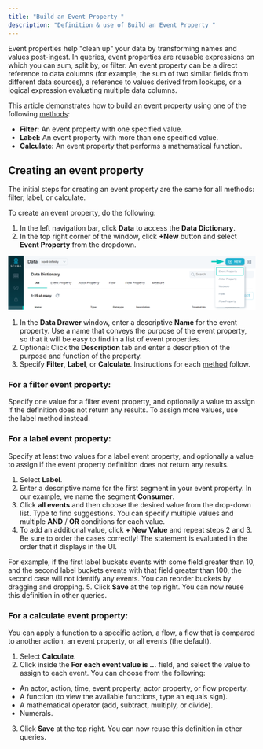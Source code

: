 ```yaml
---
title: "Build an Event Property "
description: "Definition & use of Build an Event Property "
---
```

Event properties help "clean up" your data by transforming names and values post-ingest. In queries, event properties are reusable expressions on which you can sum, split by, or filter. An event property can be a direct reference to data columns (for example, the sum of two similar fields from different data sources), a reference to values derived from lookups, or a logical expression evaluating multiple data columns.

This article demonstrates how to build an event property using one of the following [methods](https://scuba.atlassian.net/wiki/spaces/GLOSSARY/pages/2160231530/Method+v5):

- **Filter:** An event property with one specified value.
- **Label:** An event property with more than one specified value.
- **Calculate:** An event property that performs a mathematical function.

## Creating an event property

The initial steps for creating an event property are the same for all methods: filter, label, or calculate.

To create an event property, do the following:

1. In the left navigation bar, click **Data** to access the **Data Dictionary**.
2. In the top right corner of the window, click **+New** button and select **Event Property** from the dropdown.

![](./attachments/EventProperty01.png)

1. In the **Data Drawer** window, enter a descriptive **Name** for the event property. Use a name that conveys the purpose of the event property, so that it will be easy to find in a list of event properties. 
2. Optional: Click the **Description** tab and enter a description of the purpose and function of the property.
3. Specify **Filter**, **Label**, or **Calculate**. Instructions for each [method](https://scuba.atlassian.net/wiki/spaces/LEXICON/pages/1302495656/Method) follow.

### For a filter event property:

Specify one value for a filter event property, and optionally a value to assign if the definition does not return any results. To assign more values, use the label method instead.

### For a label event property:

Specify at least two values for a label event property, and optionally a value to assign if the event property definition does not return any results.

1. Select **Label**.
2. Enter a descriptive name for the first segment in your event property. In our example, we name the segment **Consumer**.
3. Click **all events** and then choose the desired value from the drop-down list. Type to find suggestions. You can specify multiple values and multiple **AND** / **OR** conditions for each value.
4. To add an additional value, click **+ New Value** and repeat steps 2 and 3. Be sure to order the cases correctly! The statement is evaluated in the order that it displays in the UI.  
  
For example, if the first label buckets events with some field greater than 10, and the second label buckets events with that field greater than 100, the second case will not identify any events. You can reorder buckets by dragging and dropping.
5. Click **Save** at the top right. You can now reuse this definition in other queries.

### For a calculate event property:

You can apply a function to a specific action, a flow, a flow that is compared to another action, an event property, or all events (the default).

1. Select **Calculate**.
2. Click inside the **For each event value is ...** field, and select the value to assign to each event. You can choose from the following:
-   An actor, action, time, event property, actor property, or flow property.
-   A function (to view the available functions, type an equals sign).
-   A mathematical operator (add, subtract, multiply, or divide).
-   Numerals.
3. Click **Save** at the top right. You can now reuse this definition in other queries.